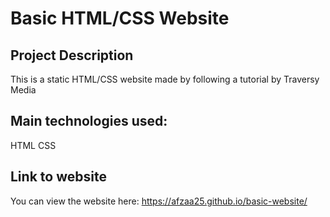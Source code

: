 # Basic HTML/CSS Website

## Project Description
This is a static HTML/CSS website made by following a tutorial by Traversy Media

## Main technologies used:
HTML
CSS

## Link to website
You can view the website here:
https://afzaa25.github.io/basic-website/

